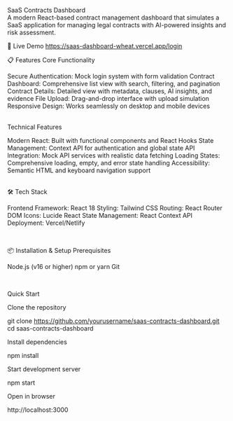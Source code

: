 SaaS Contracts Dashboard
<br/>
A modern React-based contract management dashboard that simulates a SaaS application for managing legal contracts with AI-powered insights and risk assessment.
<br/>

🚀 Live Demo
https://saas-dashboard-wheat.vercel.app/login
<br/>

📋 Features
Core Functionality

Secure Authentication: Mock login system with form validation
Contract Dashboard: Comprehensive list view with search, filtering, and pagination
Contract Details: Detailed view with metadata, clauses, AI insights, and evidence
File Upload: Drag-and-drop interface with upload simulation
Responsive Design: Works seamlessly on desktop and mobile devices

<br/>
Technical Features

Modern React: Built with functional components and React Hooks
State Management: Context API for authentication and global state
API Integration: Mock API services with realistic data fetching
Loading States: Comprehensive loading, empty, and error state handling
Accessibility: Semantic HTML and keyboard navigation support

<br/>
🛠️ Tech Stack

Frontend Framework: React 18
Styling: Tailwind CSS
Routing: React Router DOM
Icons: Lucide React
State Management: React Context API
Deployment: Vercel/Netlify

<br/> 

📦 Installation & Setup
Prerequisites

Node.js (v16 or higher)
npm or yarn
Git

<br/>

Quick Start


Clone the repository

git clone https://github.com/yourusername/saas-contracts-dashboard.git
cd saas-contracts-dashboard
<br/>

Install dependencies
  
npm install

Start development server

npm start

Open in browser

 
http://localhost:3000

